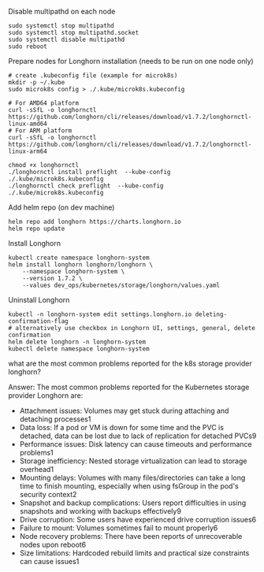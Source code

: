 Disable multipathd on each node
```shell
sudo systemctl stop multipathd
sudo systemctl stop multipathd.socket
sudo systemctl disable multipathd
sudo reboot
```

Prepare nodes for Longhorn installation (needs to be run on one node only)
```shell
# create .kubeconfig file (example for microk8s)
mkdir -p ~/.kube
sudo microk8s config > ./.kube/microk8s.kubeconfig

# For AMD64 platform
curl -sSfL -o longhornctl https://github.com/longhorn/cli/releases/download/v1.7.2/longhornctl-linux-amd64
# For ARM platform
curl -sSfL -o longhornctl https://github.com/longhorn/cli/releases/download/v1.7.2/longhornctl-linux-arm64

chmod +x longhornctl
./longhornctl install preflight  --kube-config ./.kube/microk8s.kubeconfig
./longhornctl check preflight  --kube-config ./.kube/microk8s.kubeconfig
```

Add helm repo (on dev machine)
```shell
helm repo add longhorn https://charts.longhorn.io
helm repo update
```

Install Longhorn
```shell
kubectl create namespace longhorn-system
helm install longhorn longhorn/longhorn \
    --namespace longhorn-system \
    --version 1.7.2 \
    --values dev_ops/kubernetes/storage/longhorn/values.yaml
```

Uninstall Longhorn
```shell
kubectl -n longhorn-system edit settings.longhorn.io deleting-confirmation-flag
# alternatively use checkbox in Longhorn UI, settings, general, delete confirmation
helm delete longhorn -n longhorn-system
kubectl delete namespace longhorn-system
```




what are the most common problems reported for the k8s storage provider longhorn?

Answer:
The most common problems reported for the Kubernetes storage provider Longhorn are:
- Attachment issues: Volumes may get stuck during attaching and detaching processes1
- Data loss: If a pod or VM is down for some time and the PVC is detached, data can be lost due to lack of replication for detached PVCs9
- Performance issues: Disk latency can cause timeouts and performance problems1
- Storage inefficiency: Nested storage virtualization can lead to storage overhead1
- Mounting delays: Volumes with many files/directories can take a long time to finish mounting, especially when using fsGroup in the pod's security context2
- Snapshot and backup complications: Users report difficulties in using snapshots and working with backups effectively9
- Drive corruption: Some users have experienced drive corruption issues6
- Failure to mount: Volumes sometimes fail to mount properly6
- Node recovery problems: There have been reports of unrecoverable nodes upon reboot6
- Size limitations: Hardcoded rebuild limits and practical size constraints can cause issues1
